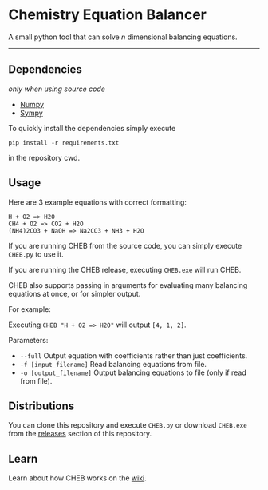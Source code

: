 # Chemistry Equation Balancer
 A small python tool that can solve *n* dimensional balancing equations.
***
## Dependencies
*only when using source code*
 - [Numpy](https://numpy.org/)
 - [Sympy](https://www.sympy.org/en/index.html)

 To quickly install the dependencies simply execute
 ```
 pip install -r requirements.txt
 ```
 in the repository cwd.

## Usage
Here are 3 example equations with correct formatting:
```
H + O2 => H2O
CH4 + O2 => CO2 + H2O
(NH4)2CO3 + NaOH => Na2CO3 + NH3 + H2O
```

If you are running CHEB from the source code, you can simply execute ```CHEB.py``` to use it.

If you are running the CHEB release, executing ```CHEB.exe``` will run CHEB.

CHEB also supports passing in arguments for evaluating many balancing equations at once, or for simpler output.

For example:

Executing ```CHEB "H + O2 => H2O"``` will output ```[4, 1, 2]```.

Parameters:
 - ```--full``` Output equation with coefficients rather than just coefficients.
 - ```-f [input_filename]``` Read balancing equations from file.
 - ```-o [output_filename]``` Output balancing equations to file (only if read from file).

## Distributions
You can clone this repository and execute ```CHEB.py``` or download ```CHEB.exe``` from the [releases](https://github.com/AdinAck/Chemistry-Equation-Balancer/releases) section of this repository.

## Learn
Learn about how CHEB works on the [wiki](https://github.com/AdinAck/Chemistry-Equation-Balancer/wiki).
